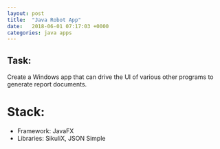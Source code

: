 ```yaml
---
layout: post
title:  "Java Robot App"
date:   2018-06-01 07:17:03 +0000
categories: java apps
---
```


## Task:
Create a Windows app that can drive the UI of various other programs to generate report documents.

# Stack:
- Framework: JavaFX
- Libraries: SikuliX, JSON Simple
